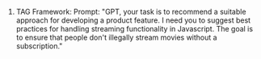 1. TAG Framework:
   Prompt:
   "GPT, your task is to recommend a suitable approach for developing a product feature. I need you to suggest best practices for handling streaming functionality in Javascript. The goal is to ensure that people don't illegally stream movies without a subscription."

